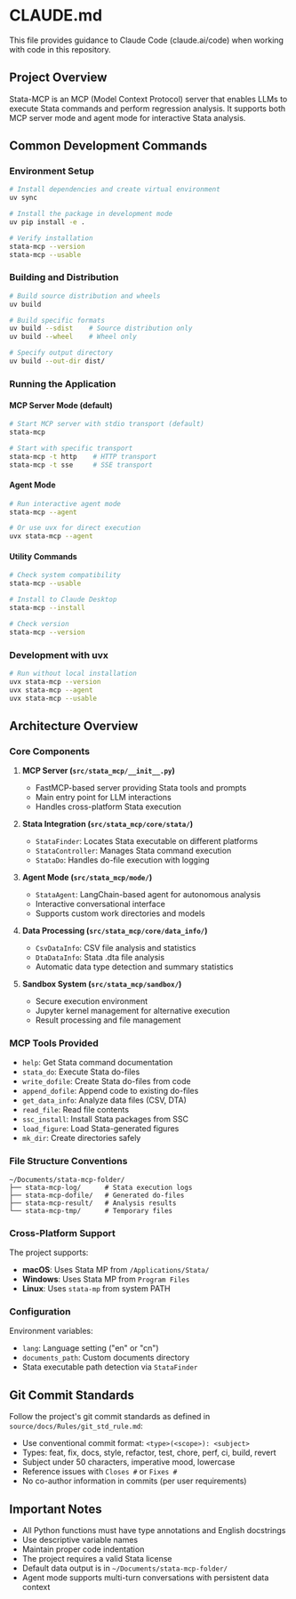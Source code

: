 # CLAUDE.md

This file provides guidance to Claude Code (claude.ai/code) when working with code in this repository.

## Project Overview

Stata-MCP is an MCP (Model Context Protocol) server that enables LLMs to execute Stata commands and perform regression analysis. It supports both MCP server mode and agent mode for interactive Stata analysis.

## Common Development Commands

### Environment Setup
```bash
# Install dependencies and create virtual environment
uv sync

# Install the package in development mode
uv pip install -e .

# Verify installation
stata-mcp --version
stata-mcp --usable
```

### Building and Distribution
```bash
# Build source distribution and wheels
uv build

# Build specific formats
uv build --sdist    # Source distribution only
uv build --wheel    # Wheel only

# Specify output directory
uv build --out-dir dist/
```

### Running the Application

#### MCP Server Mode (default)
```bash
# Start MCP server with stdio transport (default)
stata-mcp

# Start with specific transport
stata-mcp -t http    # HTTP transport
stata-mcp -t sse     # SSE transport
```

#### Agent Mode
```bash
# Run interactive agent mode
stata-mcp --agent

# Or use uvx for direct execution
uvx stata-mcp --agent
```

#### Utility Commands
```bash
# Check system compatibility
stata-mcp --usable

# Install to Claude Desktop
stata-mcp --install

# Check version
stata-mcp --version
```

### Development with uvx
```bash
# Run without local installation
uvx stata-mcp --version
uvx stata-mcp --agent
uvx stata-mcp --usable
```

## Architecture Overview

### Core Components

1. **MCP Server (`src/stata_mcp/__init__.py`)**
   - FastMCP-based server providing Stata tools and prompts
   - Main entry point for LLM interactions
   - Handles cross-platform Stata execution

2. **Stata Integration (`src/stata_mcp/core/stata/`)**
   - `StataFinder`: Locates Stata executable on different platforms
   - `StataController`: Manages Stata command execution
   - `StataDo`: Handles do-file execution with logging

3. **Agent Mode (`src/stata_mcp/mode/`)**
   - `StataAgent`: LangChain-based agent for autonomous analysis
   - Interactive conversational interface
   - Supports custom work directories and models

4. **Data Processing (`src/stata_mcp/core/data_info/`)**
   - `CsvDataInfo`: CSV file analysis and statistics
   - `DtaDataInfo`: Stata .dta file analysis
   - Automatic data type detection and summary statistics

5. **Sandbox System (`src/stata_mcp/sandbox/`)**
   - Secure execution environment
   - Jupyter kernel management for alternative execution
   - Result processing and file management

### MCP Tools Provided

- `help`: Get Stata command documentation
- `stata_do`: Execute Stata do-files
- `write_dofile`: Create Stata do-files from code
- `append_dofile`: Append code to existing do-files
- `get_data_info`: Analyze data files (CSV, DTA)
- `read_file`: Read file contents
- `ssc_install`: Install Stata packages from SSC
- `load_figure`: Load Stata-generated figures
- `mk_dir`: Create directories safely

### File Structure Conventions

```
~/Documents/stata-mcp-folder/
├── stata-mcp-log/      # Stata execution logs
├── stata-mcp-dofile/   # Generated do-files
├── stata-mcp-result/   # Analysis results
└── stata-mcp-tmp/      # Temporary files
```

### Cross-Platform Support

The project supports:
- **macOS**: Uses Stata MP from `/Applications/Stata/`
- **Windows**: Uses Stata MP from `Program Files`
- **Linux**: Uses `stata-mp` from system PATH

### Configuration

Environment variables:
- `lang`: Language setting ("en" or "cn")
- `documents_path`: Custom documents directory
- Stata executable path detection via `StataFinder`

## Git Commit Standards

Follow the project's git commit standards as defined in `source/docs/Rules/git_std_rule.md`:

- Use conventional commit format: `<type>(<scope>): <subject>`
- Types: feat, fix, docs, style, refactor, test, chore, perf, ci, build, revert
- Subject under 50 characters, imperative mood, lowercase
- Reference issues with `Closes #` or `Fixes #`
- No co-author information in commits (per user requirements)

## Important Notes

- All Python functions must have type annotations and English docstrings
- Use descriptive variable names
- Maintain proper code indentation
- The project requires a valid Stata license
- Default data output is in `~/Documents/stata-mcp-folder/`
- Agent mode supports multi-turn conversations with persistent data context

